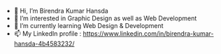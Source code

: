 - 👋 Hi, I’m Birendra Kumar Hansda
- 👀 I’m interested in Graphic Design as well as Web Development
- 🌱 I’m currently learning Web Design & Development
- 📫 My LinkedIn profile : https://www.linkedin.com/in/birendra-kumar-hansda-4b4583232/

<!---
BirendraHansda23/BirendraHansda23 is a ✨ special ✨ repository because its `README.md` (this file) appears on your GitHub profile.
You can click the Preview link to take a look at your changes.
--->

